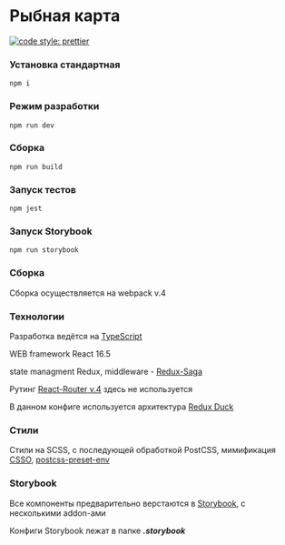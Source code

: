 # Рыбная карта

[![code style: prettier](https://img.shields.io/badge/code_style-prettier-ff69b4.svg?style=flat-square)](https://github.com/prettier/prettier)

### Установка стандартная

    npm i

### Режим разработки

    npm run dev

### Сборка

    npm run build

### Запуск тестов

    npm jest

### Запуск Storybook

    npm run storybook

### Сборка

Сборка осуществляется на webpack v.4

### Технологии

Разработка ведётся на [TypeScript](https://www.typescriptlang.org)

WEB framework React 16.5

state managment Redux, middleware - [Redux-Saga](https://github.com/redux-saga/redux-saga)

Рутинг [React-Router v.4](https://reacttraining.com/react-router/web/guides/philosophy) здесь не используется

В данном конфиге используется архитектура [Redux Duck](https://github.com/erikras/ducks-modular-redux)

### Стили

Стили на SCSS, с последующей обработкой PostCSS, мимификация [CSSO](https://github.com/css/csso), [postcss-preset-env](https://github.com/csstools/postcss-preset-env)

### Storybook

Все компоненты предварительно верстаются в [Storybook](https://storybook.js.org), с несколькими addon-ами

Конфиги Storybook лежат в папке _**.storybook**_

